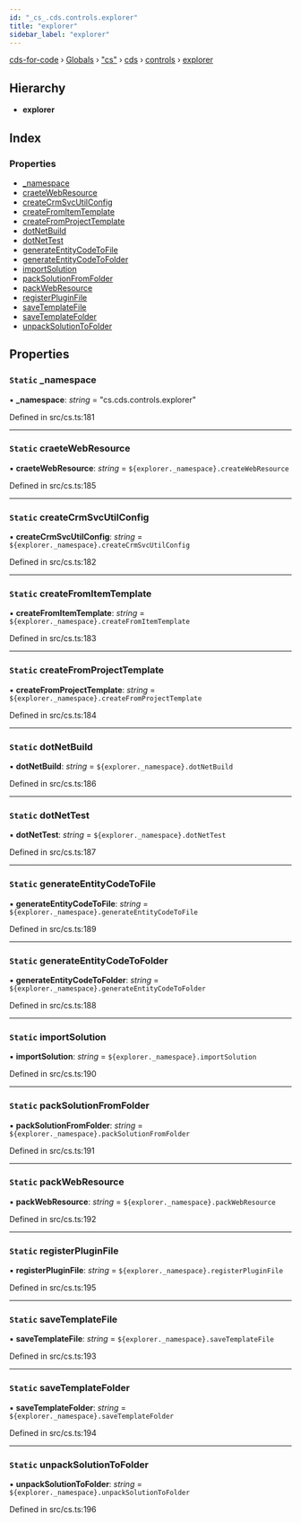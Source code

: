 ```yaml
---
id: "_cs_.cds.controls.explorer"
title: "explorer"
sidebar_label: "explorer"
---
```


[cds-for-code](../index.md) › [Globals](../globals.md) › ["cs"](../modules/_cs_.md) › [cds](../modules/_cs_.cds.md) › [controls](../modules/_cs_.cds.controls.md) › [explorer](_cs_.cds.controls.explorer.md)

## Hierarchy

* **explorer**

## Index

### Properties

* [_namespace](_cs_.cds.controls.explorer.md#static-_namespace)
* [craeteWebResource](_cs_.cds.controls.explorer.md#static-craetewebresource)
* [createCrmSvcUtilConfig](_cs_.cds.controls.explorer.md#static-createcrmsvcutilconfig)
* [createFromItemTemplate](_cs_.cds.controls.explorer.md#static-createfromitemtemplate)
* [createFromProjectTemplate](_cs_.cds.controls.explorer.md#static-createfromprojecttemplate)
* [dotNetBuild](_cs_.cds.controls.explorer.md#static-dotnetbuild)
* [dotNetTest](_cs_.cds.controls.explorer.md#static-dotnettest)
* [generateEntityCodeToFile](_cs_.cds.controls.explorer.md#static-generateentitycodetofile)
* [generateEntityCodeToFolder](_cs_.cds.controls.explorer.md#static-generateentitycodetofolder)
* [importSolution](_cs_.cds.controls.explorer.md#static-importsolution)
* [packSolutionFromFolder](_cs_.cds.controls.explorer.md#static-packsolutionfromfolder)
* [packWebResource](_cs_.cds.controls.explorer.md#static-packwebresource)
* [registerPluginFile](_cs_.cds.controls.explorer.md#static-registerpluginfile)
* [saveTemplateFile](_cs_.cds.controls.explorer.md#static-savetemplatefile)
* [saveTemplateFolder](_cs_.cds.controls.explorer.md#static-savetemplatefolder)
* [unpackSolutionToFolder](_cs_.cds.controls.explorer.md#static-unpacksolutiontofolder)

## Properties

### `Static` _namespace

▪ **_namespace**: *string* = "cs.cds.controls.explorer"

Defined in src/cs.ts:181

___

### `Static` craeteWebResource

▪ **craeteWebResource**: *string* = `${explorer._namespace}.createWebResource`

Defined in src/cs.ts:185

___

### `Static` createCrmSvcUtilConfig

▪ **createCrmSvcUtilConfig**: *string* = `${explorer._namespace}.createCrmSvcUtilConfig`

Defined in src/cs.ts:182

___

### `Static` createFromItemTemplate

▪ **createFromItemTemplate**: *string* = `${explorer._namespace}.createFromItemTemplate`

Defined in src/cs.ts:183

___

### `Static` createFromProjectTemplate

▪ **createFromProjectTemplate**: *string* = `${explorer._namespace}.createFromProjectTemplate`

Defined in src/cs.ts:184

___

### `Static` dotNetBuild

▪ **dotNetBuild**: *string* = `${explorer._namespace}.dotNetBuild`

Defined in src/cs.ts:186

___

### `Static` dotNetTest

▪ **dotNetTest**: *string* = `${explorer._namespace}.dotNetTest`

Defined in src/cs.ts:187

___

### `Static` generateEntityCodeToFile

▪ **generateEntityCodeToFile**: *string* = `${explorer._namespace}.generateEntityCodeToFile`

Defined in src/cs.ts:189

___

### `Static` generateEntityCodeToFolder

▪ **generateEntityCodeToFolder**: *string* = `${explorer._namespace}.generateEntityCodeToFolder`

Defined in src/cs.ts:188

___

### `Static` importSolution

▪ **importSolution**: *string* = `${explorer._namespace}.importSolution`

Defined in src/cs.ts:190

___

### `Static` packSolutionFromFolder

▪ **packSolutionFromFolder**: *string* = `${explorer._namespace}.packSolutionFromFolder`

Defined in src/cs.ts:191

___

### `Static` packWebResource

▪ **packWebResource**: *string* = `${explorer._namespace}.packWebResource`

Defined in src/cs.ts:192

___

### `Static` registerPluginFile

▪ **registerPluginFile**: *string* = `${explorer._namespace}.registerPluginFile`

Defined in src/cs.ts:195

___

### `Static` saveTemplateFile

▪ **saveTemplateFile**: *string* = `${explorer._namespace}.saveTemplateFile`

Defined in src/cs.ts:193

___

### `Static` saveTemplateFolder

▪ **saveTemplateFolder**: *string* = `${explorer._namespace}.saveTemplateFolder`

Defined in src/cs.ts:194

___

### `Static` unpackSolutionToFolder

▪ **unpackSolutionToFolder**: *string* = `${explorer._namespace}.unpackSolutionToFolder`

Defined in src/cs.ts:196
